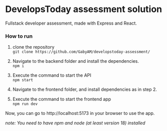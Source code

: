 # DevelopsToday assessment solution

Fullstack developer assessment, made with Express and React.

### How to run

1) clone the repository\
```git clone https://github.com/GabyAM/developstoday-assessment/```

2) Navigate to the backend folder and install the dependencies.\
```npm i```

3) Execute the command to start the API\
```npm start```

4) Navigate to the frontend folder, and install dependencies as in step 2.

5) Execute the command to start the frontend app\
```npm run dev```

Now, you can go to http://localhost:5173 in your browser to use the app.

*note: You need to have npm and node (at least version 18) installed*

